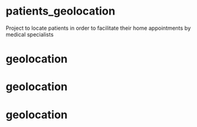 # patients_geolocation
Project to locate patients in order to facilitate their home appointments by medical specialists
# geolocation
# geolocation
# geolocation
